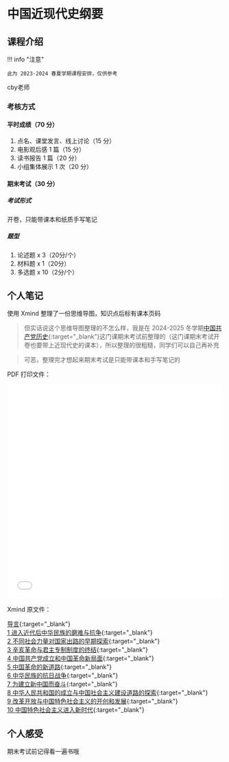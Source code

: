 # 中国近现代史纲要

<!-- !!! tip "说明"

    本文档正在更新中…… -->

## 课程介绍

!!! info "注意"

    此为 2023-2024 春夏学期课程安排，仅供参考

cby老师

### 考核方式

#### 平时成绩（70 分）

1. 点名、课堂发言、线上讨论（15 分）
2. 电影观后感 1 篇（15 分）
3. 读书报告 1 篇（20 分）
4. 小组集体展示 1 次（20 分）

#### 期末考试（30 分）

##### 考试形式

开卷，只能带课本和纸质手写笔记

##### 题型

1. 论述题 x 3（20分/个）
2. 材料题 x 1（20分）
3. 多选题 x 10（2分/个）

## 个人笔记

使用 Xmind 整理了一份思维导图，知识点后标有课本页码

> 但实话说这个思维导图整理的不怎么样，我是在 2024-2025 冬学期[中国共产党历史](./history_of_CPC.md){:target="_blank"}这门课期末考试前整理的（这门课期末考试开卷也要带上近现代史的课本），所以整理的很粗糙，同学们可以自己再补充

> 可恶，整理完才想起来期末考试是只能带课本和手写笔记的

PDF 打印文件：

<embed src="../../../file/history_china/history_china_doc1.pdf" type="application/pdf" width="100%" height="500" />

Xmind 原文件：

[导言](../../file/history_china/history_china_doc2.xmind){:target="_blank"}<br/>
[1 进入近代后中华民族的磨难与抗争](../../file/history_china/history_china_doc3.xmind){:target="_blank"}<br/>
[2 不同社会力量对国家出路的早期探索](../../file/history_china/history_china_doc4.xmind){:target="_blank"}<br/>
[3 辛亥革命与君主专制制度的终结](../../file/history_china/history_china_doc5.xmind){:target="_blank"}<br/>
[4 中国共产党成立和中国革命新局面](../../file/history_china/history_china_doc6.xmind){:target="_blank"}<br/>
[5 中国革命的新道路](../../file/history_china/history_china_doc7.xmind){:target="_blank"}<br/>
[6 中华民族的抗日战争](../../file/history_china/history_china_doc8.xmind){:target="_blank"}<br/>
[7 为建立新中国而奋斗](../../file/history_china/history_china_doc9.xmind){:target="_blank"}<br/>
[8 中华人民共和国的成立与中国社会主义建设道路的探索](../../file/history_china/history_china_doc10.xmind){:target="_blank"}<br/>
[9 改革开放与中国特色社会主义的开创和发展](../../file/history_china/history_china_doc11.xmind){:target="_blank"}<br/>
[10 中国特色社会主义进入新时代](../../file/history_china/history_china_doc12.xmind){:target="_blank"}<br/>

## 个人感受

期末考试前记得看一遍书哦